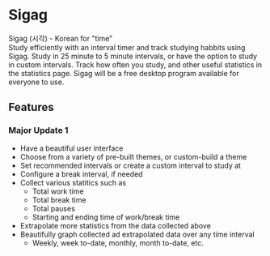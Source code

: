 # Sigag
Sigag (시각) - Korean for "time" <br>
Study efficiently with an interval timer and track studying habbits using Sigag. Study in 25 minute to 5 minute intervals, or have the option to study in custom intervals. Track how often you study, and other useful statistics in the statistics page. Sigag will be a free desktop program available for everyone to use.

## Features
### Major Update 1
* Have a beautiful user interface
* Choose from a variety of pre-built themes, or custom-build a theme
* Set recommended intervals or create a custom interval to study at
* Configure a break interval, if needed
* Collect various statitics such as
  * Total work time
  * Total break time
  * Total pauses
  * Starting and ending time of work/break time
* Extrapolate more statistics from the data collected above
* Beautifully graph collected ad extrapolated data over any time interval
  * Weekly, week to-date, monthly, month to-date, etc.

